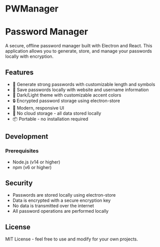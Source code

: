 # PWManager

# Password Manager

A secure, offline password manager built with Electron and React. This application allows you to generate, store, and manage your passwords locally with encryption.

## Features

- 🔐 Generate strong passwords with customizable length and symbols
- 💾 Save passwords locally with website and username information
- 🎨 Dark/Light theme with customizable accent colors
- 🔒 Encrypted password storage using electron-store
- 📱 Modern, responsive UI
- 🚫 No cloud storage - all data stored locally
- 📦 Portable - no installation required

## Development

### Prerequisites

- Node.js (v14 or higher)
- npm (v6 or higher)


## Security

- Passwords are stored locally using electron-store
- Data is encrypted with a secure encryption key
- No data is transmitted over the internet
- All password operations are performed locally

## License

MIT License - feel free to use and modify for your own projects.
